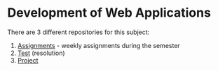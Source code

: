 # Development of Web Applications

There are 3 different repositories for this subject:

1. [Assignments](https://github.com/Abjiri/DAW2020) - weekly assignments during the semester
2. [Test](https://github.com/Abjiri/DAW2020-Teste) (resolution)
3. [Project](https://github.com/Abjiri/TP_DAW2020)